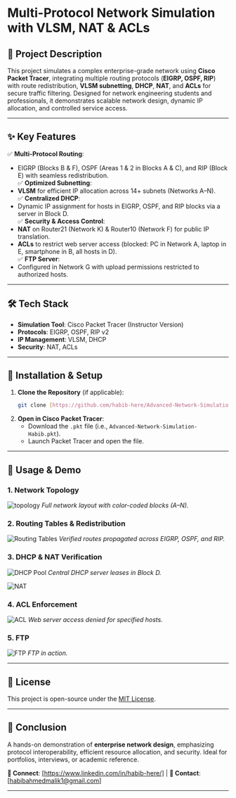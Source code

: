 # **Multi-Protocol Network Simulation with VLSM, NAT & ACLs**  

## **📌 Project Description**  
This project simulates a complex enterprise-grade network using **Cisco Packet Tracer**, integrating multiple routing protocols (**EIGRP, OSPF, RIP**) with route redistribution, **VLSM subnetting**, **DHCP**, **NAT**, and **ACLs** for secure traffic filtering. Designed for network engineering students and professionals, it demonstrates scalable network design, dynamic IP allocation, and controlled service access.  

---

## **✨ Key Features**  
✅ **Multi-Protocol Routing**:  
   - EIGRP (Blocks B & F), OSPF (Areas 1 & 2 in Blocks A & C), and RIP (Block E) with seamless redistribution.  
✅ **Optimized Subnetting**:  
   - **VLSM** for efficient IP allocation across 14+ subnets (Networks A–N).  
✅ **Centralized DHCP**:  
   - Dynamic IP assignment for hosts in EIGRP, OSPF, and RIP blocks via a server in Block D.  
✅ **Security & Access Control**:  
   - **NAT** on Router21 (Network K) & Router10 (Network F) for public IP translation.  
   - **ACLs** to restrict web server access (blocked: PC in Network A, laptop in E, smartphone in B, all hosts in D).  
✅ **FTP Server**:  
   - Configured in Network G with upload permissions restricted to authorized hosts.   

---

## **🛠️ Tech Stack**  
- **Simulation Tool**: Cisco Packet Tracer (Instructor Version)  
- **Protocols**: EIGRP, OSPF, RIP v2  
- **IP Management**: VLSM, DHCP  
- **Security**: NAT, ACLs  

---

## **🚀 Installation & Setup**  
1. **Clone the Repository** (if applicable):  
   ```bash  
   git clone [https://github.com/habib-here/Advanced-Network-Simulation-Integrating-EIGRP-OSPF-RIP-with-VLSM-NAT-ACLs.git]  
   ```  
2. **Open in Cisco Packet Tracer**:  
   - Download the `.pkt` file (i.e., `Advanced-Network-Simulation-Habib.pkt`).  
   - Launch Packet Tracer and open the file.  

---

## **📸 Usage & Demo**  
### **1. Network Topology**  
![topology](https://github.com/user-attachments/assets/8cf989a0-d984-429a-b9dc-75f00565675f) 
*Full network layout with color-coded blocks (A–N).*  

### **2. Routing Tables & Redistribution**  
![Routing Tables](https://github.com/user-attachments/assets/13dcb065-e9de-4394-aeec-bead89a0b772)
*Verified routes propagated across EIGRP, OSPF, and RIP.*  

### **3. DHCP & NAT Verification**  
![DHCP Pool](https://github.com/user-attachments/assets/2bc2ccdf-c58f-417d-8810-4e9b33ce6d12)
*Central DHCP server leases in Block D.*  

![NAT](https://github.com/user-attachments/assets/33c178fc-4f85-4cdb-a56d-f34437b3b3f5)

### **4. ACL Enforcement**
![ACL](https://github.com/user-attachments/assets/605311b9-7115-49f4-9930-d50bbb5eb977)
*Web server access denied for specified hosts.*  

### **5. FTP**
![FTP](https://github.com/user-attachments/assets/a15a6b65-3e43-41a0-a2d7-153847145cf3)
*FTP in action.*  

---

## **📜 License**  
This project is open-source under the [MIT License](LICENSE).  

---

## **🎯 Conclusion**  
A hands-on demonstration of **enterprise network design**, emphasizing protocol interoperability, efficient resource allocation, and security. Ideal for portfolios, interviews, or academic reference.  

**🔗 Connect**: [https://www.linkedin.com/in/habib-here/] | **📧 Contact**: [habibahmedmalik1@gmail.com]  

--- 

